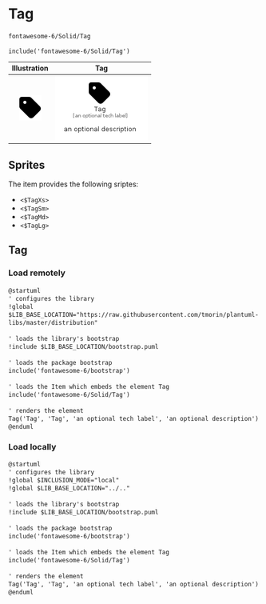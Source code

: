 # Tag


```text
fontawesome-6/Solid/Tag
```

```text
include('fontawesome-6/Solid/Tag')
```



| Illustration | Tag |
| :---: | :---: |
| ![illustration for Illustration](../../fontawesome-6/Solid/Tag.png) | ![illustration for Tag](../../fontawesome-6/Solid/Tag.Local.png) |



## Sprites
The item provides the following sriptes:

- `<$TagXs>`
- `<$TagSm>`
- `<$TagMd>`
- `<$TagLg>`





## Tag

### Load remotely
```plantuml
@startuml
' configures the library
!global $LIB_BASE_LOCATION="https://raw.githubusercontent.com/tmorin/plantuml-libs/master/distribution"

' loads the library's bootstrap
!include $LIB_BASE_LOCATION/bootstrap.puml

' loads the package bootstrap
include('fontawesome-6/bootstrap')

' loads the Item which embeds the element Tag
include('fontawesome-6/Solid/Tag')

' renders the element
Tag('Tag', 'Tag', 'an optional tech label', 'an optional description')
@enduml
```

### Load locally
```plantuml
@startuml
' configures the library
!global $INCLUSION_MODE="local"
!global $LIB_BASE_LOCATION="../.."

' loads the library's bootstrap
!include $LIB_BASE_LOCATION/bootstrap.puml

' loads the package bootstrap
include('fontawesome-6/bootstrap')

' loads the Item which embeds the element Tag
include('fontawesome-6/Solid/Tag')

' renders the element
Tag('Tag', 'Tag', 'an optional tech label', 'an optional description')
@enduml
```


